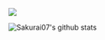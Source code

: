 ![](https://komarev.com/ghpvc/?username=sakurai07)


![Sakurai07's github stats](https://github-readme-stats.vercel.app/api?username=Sakurai07&count_private=true&theme=radical)
